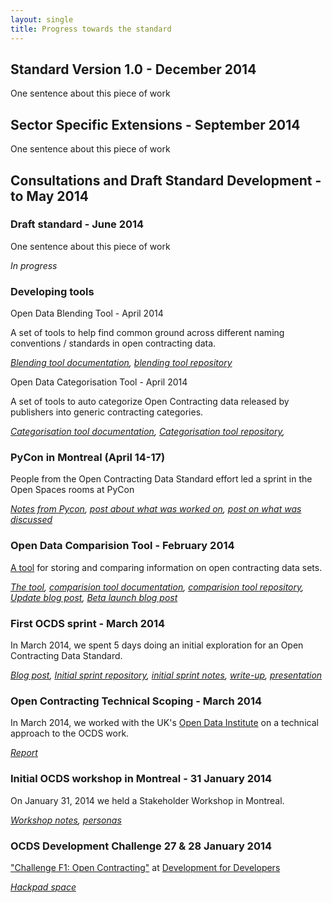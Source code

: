 ```yaml
---
layout: single
title: Progress towards the standard
---
```

## Standard Version 1.0 - December 2014

One sentence about this piece of work

##  Sector Specific Extensions - September 2014

One sentence about this piece of work

## Consultations and Draft Standard Development - to May 2014

### Draft standard - June 2014
 
One sentence about this piece of work
 
_In progress_

### Developing tools

Open Data Blending Tool - April 2014
 
A set of tools to help find common ground across different naming conventions / standards in open contracting data.
 
_[Blending tool documentation](http://open-contracting.github.io/pages/docs/ocdata-blend.html),  [blending tool repository](https://github.com/open-contracting/ocdata-blend)_

Open Data Categorisation Tool - April 2014
 
A set of tools to auto categorize Open Contracting data released by publishers into generic contracting categories.
 
_[Categorisation tool documentation](http://open-contracting.github.io/pages/docs/ocdata-categorize.html), [Categorisation tool repository](https://github.com/open-contracting/ocdata-categorize),_

### PyCon in Montreal (April 14-17)

People from the Open Contracting Data Standard effort led a sprint in the Open Spaces rooms at PyCon

_[Notes from Pycon](http://open-contracting.github.io/pages/notes/workshops/2014-04-Montreal/), [post about what was worked on](http://open-contracting.github.io/2014/06/10/pycon-sprint-b.html), [post on what was discussed](http://open-contracting.github.io/2014/05/25/pycon-sprint.html)_

### Open Data Comparision Tool - February 2014
 
[A tool](http://ocds.aptivate.org/opendatacomparison) for storing and comparing information on open contracting data sets.
 
_[The tool](http://ocds.aptivate.org/opendatacomparison), [comparision tool documentation](http://open-contracting.github.io/pages/docs/opendatacomparison.html), [comparision tool repository](https://github.com/open-contracting/opendatacomparison), [Update blog post](http://open-contracting.github.io/2014/05/09/opendatacomparisonupdated.html), [Beta launch blog post](http://open-contracting.github.io/2014/03/04/opendatacomparisonbeta.html)_


### First OCDS sprint - March 2014

In March 2014, we spent 5 days doing an initial exploration for an Open Contracting Data Standard.
 
_[Blog post](http://www.timdavies.org.uk/2013/04/04/developing-data-standards-for-open-contracting/), [Initial sprint repository](https://github.com/birdsarah/oc-datamerge-spike/), [initial sprint notes](http://open-contracting.github.io/pages/notes/firstsprint.html),  [write-up](http://birdsarah.github.io/oc-datamerge-spike/), [presentation](https://github.com/birdsarah/oc-datamerge-spike/blob/master/Presentation-20130328.pptx?raw=true)_

### Open Contracting Technical Scoping - March 2014

In March 2014, we worked with the UK's [Open Data Institute](http://theodi.org/) on a technical approach to the OCDS work.

_[Report](https://github.com/open-contracting/technical-approach)_


### Initial OCDS workshop in Montreal - 31 January 2014
 
On January 31, 2014 we held a Stakeholder Workshop in Montreal.
 
_[Workshop notes](http://open-contracting.github.io/pages/notes/workshops/2014-01-Montreal/), [personas](http://open-contracting.github.io/pages/notes/workshops/2014-01-Montreal/personas.html)_

### OCDS Development Challenge 27 & 28 January 2014
 
["Challenge F1: Open Contracting"](http://www.open-dev-ouvert.ca/challenges/#contracting) at [Development for Developers](http://www.open-dev-ouvert.ca/challenges/)
 
_[Hackpad space](https://opencontractingdata.hackpad.com/)_
